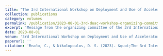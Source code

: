 ```yaml
---
title: "The 3rd International Workshop on Deployment and Use of Accelerators (DUAC 2023): message from the DUAC 2023 Organizing Committee"
collection: publications
category: volumes
permalink: /publication/2023-08-01-3rd-duac-workshop-organizing-committee
excerpt: 'Message from the organizing committee of the 3rd International Workshop on Deployment and Use of Accelerators, highlighting workshop objectives and contributions.'
date: 2023-08-01
venue: '3rd International Workshop on Deployment and Use of Accelerators (DUAC 2023)'
paperurl: ''
citation: 'Reaño, C., & Nikolopoulos, D. S. (2023). &quot;The 3rd International Workshop on Deployment and Use of Accelerators (DUAC 2023): message from the DUAC 2023 Organizing Committee.&quot; In <i>3rd International Workshop on Deployment and Use of Accelerators 2023 (co-located with 52nd International Conference on Parallel Processing)</i>, vi. Association for Computing Machinery.'
---
```

